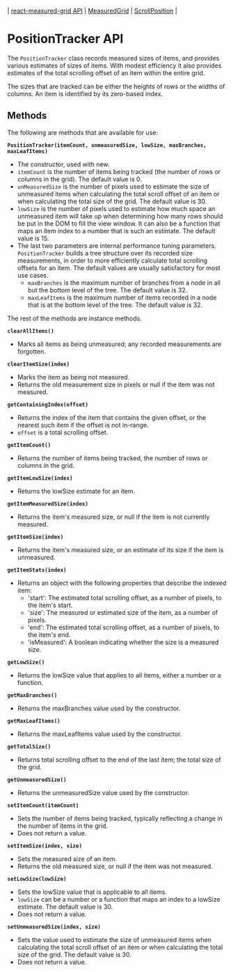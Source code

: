\| [react-measured-grid API](./api.md) |
[MeasuredGrid](./MeasuredGrid.md) |
[ScrollPosition](./ScrollPosition.md) |

# PositionTracker API

The `PositionTracker` class records measured sizes of items,
and provides various estimates of sizes of items.
With modest efficiency it also provides estimates of the total scrolling offset
of an item within the entire grid.

The sizes that are tracked can be either the heights of rows or the widths of columns.
An item is identified by its zero-based index.


## Methods

The following are methods that are available for use:

**`PositionTracker(itemCount, unmeasuredSize, lowSize, maxBranches, maxLeafItems)`**

  - The constructor, used with new.
  - `itemCount` is the number of items being tracked
      (the number of rows or columns in the grid).
      The default value is 0.
  - `unMeasuredSize` is the number of pixels used
      to estimate the size of unmeasured items
      when calculating the total scroll offset of an item
      or when calculating the total size of the grid.
      The default value is 30.
  - `lowSize` is the number of pixels used to estimate
      how much space an unmeasured item will take up when
      determining how many rows should be put in the DOM
      to fill the view window.
      It can also be a function that maps an item index
      to a number that is such an estimate.
      The default value is 15.
  - The last two parameters are internal performance tuning parameters.
    `PositionTracker` builds a tree structure over its recorded size measurements,
    in order to more efficiently calculate total scrolling offsets for an item.
    The default values are usually satisfactory for most use cases.
    - `maxBranches` is the maximum number of branches from a node in all but the
         bottom level of the tree.
         The default value is 32.
    - `maxLeafItems` is the maximum number of items recorded in a node
         that is at the bottom level of the tree.
         The default value is 32.
         
The rest of the methods are instance methods.

**`clearAllItems()`**         

  - Marks all items as being unmeasured; any recorded measurements are forgotten.
  
**`clearItemSize(index)`**

  - Marks the item as being not measured.
  - Returns the old measurement size in pixels or null if the item was not measured.
  
**`getContainingIndex(offset)`**
  
  - Returns the index of the item that contains the given offset,
      or the nearest such item if the offset is not in-range.
  - `offset` is a total scrolling offset.

**`getItemCount()`**

  - Returns the number of items being tracked, the number of rows or columns in the grid.
  
**`getItemLowSize(index)`**

  - Returns the lowSize estimate for an item.
  
**`getItemMeasuredSize(index)`**

  - Returns the item's measured size, or null if the item is not currently measured.
  
**`getItemSize(index)`**

  - Returns the item's measured size,
      or an estimate of its size if the item is unmeasured.
  
**`getItemStats(index)`**

  - Returns an object with the following properties that describe the indexed item:
    - 'start': The estimated total scrolling offset, as a number of pixels, to the item's start.
    - 'size': The measured or estimated size of the item, as a number of pixels.
    - 'end': The estimated total scrolling offset, as a number of pixels, to the item's end.
    - 'isMeasured': A boolean indicating whether the size is a measured size.
  
**`getLowSize()`**

  - Returns the lowSize value that applies to all items,
      either a number or a function.
  
**`getMaxBranches()`**

  - Returns the maxBranches value used by the constructor.
  
**`getMaxLeafItems()`**

  - Returns the maxLeafItems value used by the constructor.
  
**`getTotalSize()`**

  - Returns total scrolling offset to the end of the last item;
      the total size of the grid.
      
**`getUnmeasuredSize()`**

  - Returns the unmeasuredSize value used by the constructor.
  

**`setItemCount(itemCount)`**

  - Sets the number of items being tracked,
      typically reflecting a change in the number of items in the grid.
  - Does not return a value.
  
**`setItemSize(index, size)`**

  - Sets the measured size of an item.
  - Returns the old measured size, or null if the item was not measured.
  
**`setLowSize(lowSize)`**

  - Sets the lowSize value that is applicable to all items.
  - `lowSize` can be a number or a function that maps an index to a lowSize estimate.
      The default value is 30.
  - Does not return a value.
  
**`setUnmeasuredSize(index, size)`**

  - Sets the value used to estimate the size of unmeasured items
      when calculating the total scroll offset of an item
      or when calculating the total size of the grid.
      The default value is 30.
  - Does not return a value.

